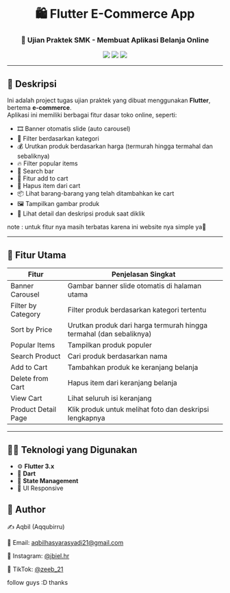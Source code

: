 <h1 align="center">🛍️ Flutter E-Commerce App</h1>
<h3 align="center">📱 Ujian Praktek SMK - Membuat Aplikasi Belanja Online</h3>

<p align="center">
  <img src="https://img.shields.io/badge/Flutter-3.x-blue?logo=flutter&style=for-the-badge" />
  <img src="https://img.shields.io/badge/Platform-Android%20%7C%20iOS-informational?style=for-the-badge" />
  <img src="https://img.shields.io/badge/Status-Completed-brightgreen" />
</p>

---

## 🧾 Deskripsi

Ini adalah project tugas ujian praktek yang dibuat menggunakan **Flutter**, bertema **e-commerce**.  
Aplikasi ini memiliki berbagai fitur dasar toko online, seperti:

- 🎞️ Banner otomatis slide (auto carousel)
- 📂 Filter berdasarkan kategori
- 💰 Urutkan produk berdasarkan harga (termurah hingga termahal dan sebaliknya)
- 🔥 Filter popular items
- 🔎 Search bar
- 🛒 Fitur add to cart
- 🧹 Hapus item dari cart
- 📦 Lihat barang-barang yang telah ditambahkan ke cart
- 🖼️ Tampilkan gambar produk
- 📖 Lihat detail dan deskripsi produk saat diklik

note : untuk fitur nya masih terbatas karena ini website nya simple ya🥰

---

## 🚀 Fitur Utama

| Fitur                  | Penjelasan Singkat                                              |
|------------------------|------------------------------------------------------------------|
| Banner Carousel        | Gambar banner slide otomatis di halaman utama                   |
| Filter by Category     | Filter produk berdasarkan kategori tertentu                     |
| Sort by Price          | Urutkan produk dari harga termurah hingga termahal (dan sebaliknya) |
| Popular Items          | Tampilkan produk populer                                        |
| Search Product         | Cari produk berdasarkan nama                                    |
| Add to Cart            | Tambahkan produk ke keranjang belanja                           |
| Delete from Cart       | Hapus item dari keranjang belanja                               |
| View Cart              | Lihat seluruh isi keranjang                                     |
| Product Detail Page    | Klik produk untuk melihat foto dan deskripsi lengkapnya         |

---

## 🧑‍💻 Teknologi yang Digunakan

- ⚙️ **Flutter 3.x**
- 🎨 **Dart**
- 🧰 **State Management**
- 📱 UI Responsive

## 💬 Author

✍️ Aqbil (Aqqubirru)

📧 Email: aqbilhasyarasyadi21@gmail.com

📱 Instagram: <a href="https://instagram.com/jbiel.hr" target="_blank">@jbiel.hr</a>

🎵 TikTok: <a href="https://www.tiktok.com/@zebiel21" target="_blank">@zeeb_21</a>

follow guys :D thanks


